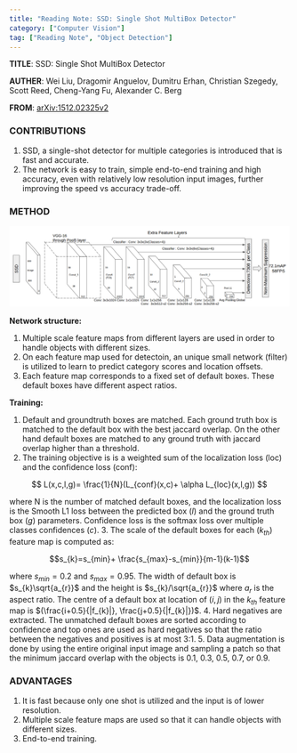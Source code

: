 ```yaml
---
title: "Reading Note: SSD: Single Shot MultiBox Detector"
category: ["Computer Vision"]
tag: ["Reading Note", "Object Detection"]
---
```


**TITLE**: SSD: Single Shot MultiBox Detector

**AUTHER**: Wei Liu, Dragomir Anguelov, Dumitru Erhan, Christian Szegedy, Scott Reed, Cheng-Yang Fu, Alexander C. Berg

**FROM**: [arXiv:1512.02325v2](http://arxiv.org/abs/1512.02325v2)

### CONTRIBUTIONS ###

1. SSD, a single-shot detector for multiple categories is introduced that is fast and accurate.
2. The network is easy to train, simple end-to-end training and high accuracy, even with relatively low resolution input images, further improving the speed vs accuracy trade-off.

### METHOD ###

<img class="img-responsive center-block" src="https://raw.githubusercontent.com/joshua19881228/my_blogs/master/Computer_Vision/Reading_Note/figures/SSD.png" alt="" width="640"/>

**Network structure:**

1. Multiple scale feature maps from different layers are used in order to handle objects with different sizes.
2. On each feature map used for detectoin, an unique small network (filter) is utilized to learn to predict category scores and location offsets.
3. Each feature map corresponds to a fixed set of default boxes. These default boxes have different aspect ratios.

**Training:**

1. Default and groundtruth boxes are matched. Each ground truth box is matched to the default box with the best jaccard overlap. On the other hand default boxes are matched to any ground truth with jaccard overlap higher than a threshold.
2. The training objective is is a weighted sum of the localization loss (loc) and the confidence loss (conf):

$$ L(x,c,l,g)= \frac{1}{N}(L_{conf}(x,c)+ \alpha L_{loc}(x,l,g)) $$

where N is the number of matched default boxes, and the localization loss is the Smooth L1 loss between the predicted box $(l)$ and the ground truth box $(g)$ parameters. Confidence loss is the softmax loss over multiple classes confidences $(c)$.
3. The scale of the default boxes for each $(k_{th})$ feature map is computed as:

$$s_{k}=s_{min}+ \frac{s_{max}-s_{min}}{m-1}(k-1)$$

where $s_{min}=0.2$ and $s_{max}=0.95$. The width of default box is $s_{k}\sqrt{a_{r}}$ and the height is $s_{k}/\sqrt{a_{r}}$ where $a_{r}$ is the aspect ratio. The centre of a default box at location of $(i, j)$ in the $k_{th}$ feature map is $(\frac{i+0.5}{|f_{k}|}, \frac{j+0.5}{|f_{k}|})$.
4. Hard negatives are extracted. The unmatched default boxes are sorted according to confidence and top ones are used as hard negatives so that the ratio between the negatives and positives is at most 3:1.
5. Data augmentation is done by using the entire original input image and  sampling a patch so that the minimum jaccard overlap with the objects is 0.1, 0.3, 0.5, 0.7, or 0.9.

### ADVANTAGES ###

1. It is fast because only one shot is utilized and the input is of lower resolution.
2. Multiple scale feature maps are used so that it can handle objects with different sizes.
3. End-to-end training.